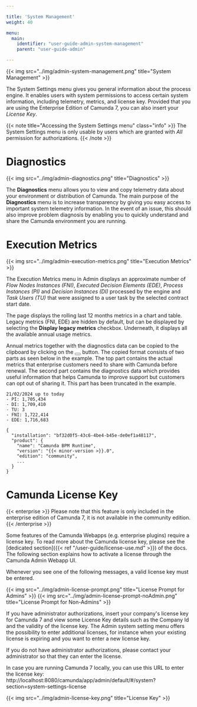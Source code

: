 ```yaml
---

title: 'System Management'
weight: 40

menu:
  main:
    identifier: "user-guide-admin-system-management"
    parent: "user-guide-admin"

---
```



{{< img src="../img/admin-system-management.png" title="System Management" >}}

The System Settings menu gives you general information about the process engine. It enables users with system permissions to access certain system information, including telemetry, metrics, and license key. Provided that you are using the Enterprise Edition of Camunda 7, you can also insert your *License Key*.

{{< note title="Accessing the System Settings menu" class="info" >}}
The System Settings menu is only usable by users which are granted with *All* permission for authorizations.
{{< /note >}}

# Diagnostics

{{< img src="../img/admin-diagnostics.png" title="Diagnostics" >}}

The **Diagnostics** menu allows you to view and copy telemetry data about your environment or distribution of Camunda. The main purpose of the **Diagnostics** menu is to increase transparency by giving you easy access to important system telemetry information. In the event of an issue, this should also improve problem diagnosis by enabling you to quickly understand and share the Camunda environment you are running.

# Execution Metrics

{{< img src="../img/admin-execution-metrics.png" title="Execution Metrics" >}}

The Execution Metrics menu in Admin displays an approximate number of *Flow Nodes Instances (FNI)*,
*Executed Decision Elements (EDE)*, *Process Instances (PI)* and *Decision
Instances (DI)* processed by the engine and *Task Users (TU)* that were assigned to a
user task by the selected contract start date.

The page displays the rolling last 12 months metrics in a chart and table.
Legacy metrics (FNI, EDE) are hidden by default, but can be displayed by selecting the **Display legacy metrics** checkbox.
Underneath, it displays all the available annual usage metrics.

Annual metrics together with the diagnostics data can be copied to the clipboard by clicking on
the <button class="btn btn-xs"><i class="glyphicon glyphicon-copy"></i></button> button.
The copied format consists of two parts as seen below in the example.
The top part contains the actual metrics that enterprise customers need to share with Camunda before renewal.
The second part contains the diagnostics data which provides useful information that helps Camunda to improve support but customers can opt out of sharing it.
This part has been truncated in the example.

```
21/02/2024 up to today
- PI: 1,705,434
- DI: 1,709,410
- TU: 3
- FNI: 1,722,414
- EDE: 1,716,683

{
  "installation": "bf32d0f5-43c6-4be4-b45e-de0ef1a48117",
  "product": {
    "name": "Camunda BPM Runtime",
    "version": "{{< minor-version >}}.0",
    "edition": "community",
    ...
  }
}
```

# Camunda License Key

{{< enterprise >}}
  Please note that this feature is only included in the enterprise edition of Camunda 7, it is not 
  available in the community edition.
{{< /enterprise >}}

Some features of the Camunda Webapps (e.g. enterprise plugins) require a license key. To read more about the Camunda
license key, please see the [dedicated section]({{< ref "/user-guide/license-use.md" >}}) of the docs. The following 
section explains how to activate a license through the Camunda Admin Webapp UI.

Whenever you see one of the following messages, a valid license key must be entered.

{{< img src="../img/admin-license-prompt.png" title="License Prompt for Admins" >}}
{{< img src="../img/admin-license-prompt-noAdmin.png" title="License Prompt for Non-Admins" >}}

If you have administrator authorizations, insert your company's license key for Camunda 7 and view 
some License Key details such as the Company Id and the validity of the license key. The Admin system setting menu 
offers the possibility to enter additional licenses, for instance when your existing license is expiring and you want 
to enter a new license key.

If you do not have administrator authorizations, please contact your administrator so that they can enter the license.

In case you are running Camunda 7 locally, you can use this URL to enter the license key:
http://localhost:8080/camunda/app/admin/default/#/system?section=system-settings-license

{{< img src="../img/admin-license-key.png" title="License Key" >}}
